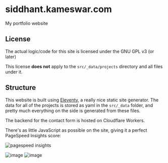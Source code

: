 # siddhant.kameswar.com

My portfolio website

## License

The actual logic/code for this site is licensed under the GNU GPL v3 (or later)

This license **does not** apply to the `src/_data/projects` directory and all files under it.

## Structure

This website is built using [Eleventy](https://11ty.dev), a really nice static site generator. The data for all of the projects is stored as yaml in the `src/_data` folder, and pretty much everything on the side is generated from these files. 

The backend for the contact form is hosted on Cloudflare Workers.

There's as little JavaScript as possible on the site, giving it a perfect PageSpeed Insights score:

![pagespeed insights](https://siddhant.kameswar.com/assets/screenshots/this-website.webp)


![image](https://github.com/user-attachments/assets/981dfc35-0f0b-4c92-a5ed-f5c693161025)
![image](https://github.com/user-attachments/assets/ea02f923-56b6-4e9e-aeb4-26d774d22965)
